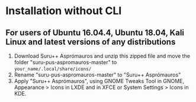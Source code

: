 # Installation without CLI

## For users of Ubuntu 16.04.4, Ubuntu 18.04, Kali Linux and latest versions of any distributions

1. Download Suru++ Asprómauros and unzip this zipped file and move the folder "suru-pus-aspromauros-master" to `your_name/.local/share/icons/`
2. Rename "suru-pus-aspromauros-master" to "Suru++ Asprómauros"
3. Apply "Suru++ Asprómauros", using GNOME Tweaks Tool in GNOME, Appearance > Icons in LXDE and in XFCE or System Settings > Icons in KDE.